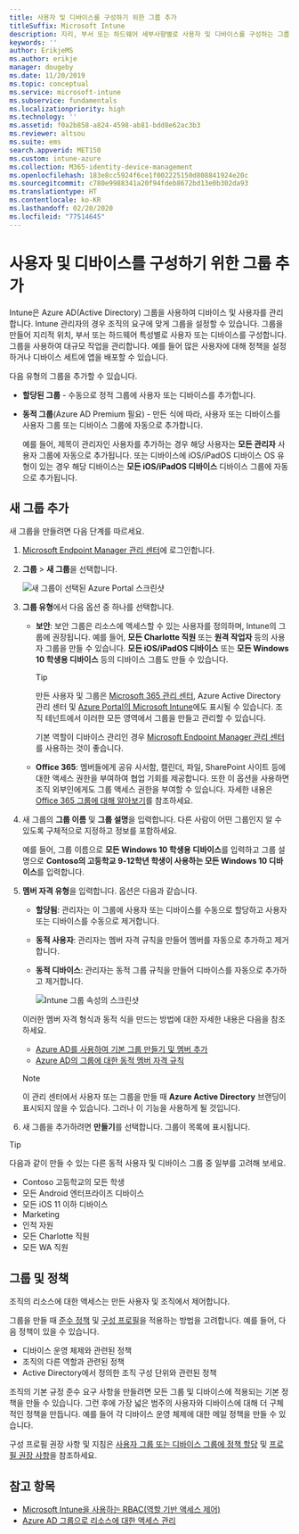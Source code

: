 ```yaml
---
title: 사용자 및 디바이스를 구성하기 위한 그룹 추가
titleSuffix: Microsoft Intune
description: 지리, 부서 또는 하드웨어 세부사항별로 사용자 및 디바이스를 구성하는 그룹을 추가합니다.
keywords: ''
author: ErikjeMS
ms.author: erikje
manager: dougeby
ms.date: 11/20/2019
ms.topic: conceptual
ms.service: microsoft-intune
ms.subservice: fundamentals
ms.localizationpriority: high
ms.technology: ''
ms.assetid: f0a2b858-a824-4598-ab81-bdd8e62ac3b3
ms.reviewer: altsou
ms.suite: ems
search.appverid: MET150
ms.custom: intune-azure
ms.collection: M365-identity-device-management
ms.openlocfilehash: 183e8cc5924f6ce1f002225150d808841924e20c
ms.sourcegitcommit: c780e9988341a20f94fdeb8672bd13e0b302da93
ms.translationtype: HT
ms.contentlocale: ko-KR
ms.lasthandoff: 02/20/2020
ms.locfileid: "77514645"
---
```

# <a name="add-groups-to-organize-users-and-devices"></a>사용자 및 디바이스를 구성하기 위한 그룹 추가

Intune은 Azure AD(Active Directory) 그룹을 사용하여 디바이스 및 사용자를 관리합니다. Intune 관리자의 경우 조직의 요구에 맞게 그룹을 설정할 수 있습니다. 그룹을 만들어 지리적 위치, 부서 또는 하드웨어 특성별로 사용자 또는 디바이스를 구성합니다. 그룹을 사용하여 대규모 작업을 관리합니다. 예를 들어 많은 사용자에 대해 정책을 설정하거나 디바이스 세트에 앱을 배포할 수 있습니다.

다음 유형의 그룹을 추가할 수 있습니다.

- **할당된 그룹** - 수동으로 정적 그룹에 사용자 또는 디바이스를 추가합니다. 
- **동적 그룹**(Azure AD Premium 필요) - 만든 식에 따라, 사용자 또는 디바이스를 사용자 그룹 또는 디바이스 그룹에 자동으로 추가합니다.

  예를 들어, 제목이 관리자인 사용자를 추가하는 경우 해당 사용자는 **모든 관리자** 사용자 그룹에 자동으로 추가됩니다. 또는 디바이스에 iOS/iPadOS 디바이스 OS 유형이 있는 경우 해당 디바이스는 **모든 iOS/iPadOS 디바이스** 디바이스 그룹에 자동으로 추가됩니다.

## <a name="add-a-new-group"></a>새 그룹 추가

새 그룹을 만들려면 다음 단계를 따르세요.

1. [Microsoft Endpoint Manager 관리 센터](https://go.microsoft.com/fwlink/?linkid=2109431)에 로그인합니다.
2. **그룹** > **새 그룹**을 선택합니다.

   ![새 그룹이 선택된 Azure Portal 스크린샷](./media/groups-add/groups-add-new.png)

3. **그룹 유형**에서 다음 옵션 중 하나를 선택합니다.

    - **보안**: 보안 그룹은 리소스에 액세스할 수 있는 사용자를 정의하며, Intune의 그룹에 권장됩니다. 예를 들어, **모든 Charlotte 직원** 또는 **원격 작업자** 등의 사용자 그룹을 만들 수 있습니다. **모든 iOS/iPadOS 디바이스** 또는 **모든 Windows 10 학생용 디바이스** 등의 디바이스 그룹도 만들 수 있습니다.

        > [!TIP]
        > 만든 사용자 및 그룹은 [Microsoft 365 관리 센터](https://admin.microsoft.com), Azure Active Directory 관리 센터 및 [Azure Portal의 Microsoft Intune](https://go.microsoft.com/fwlink/?linkid=2090973)에도 표시될 수 있습니다. 조직 테넌트에서 이러한 모든 영역에서 그룹을 만들고 관리할 수 있습니다.
        >
        > 기본 역할이 디바이스 관리인 경우 [Microsoft Endpoint Manager 관리 센터](https://go.microsoft.com/fwlink/?linkid=2109431)를 사용하는 것이 좋습니다.

    - **Office 365**: 멤버들에게 공유 사서함, 캘린더, 파일, SharePoint 사이트 등에 대한 액세스 권한을 부여하여 협업 기회를 제공합니다. 또한 이 옵션을 사용하면 조직 외부인에게도 그룹 액세스 권한을 부여할 수 있습니다. 자세한 내용은 [Office 365 그룹에 대해 알아보기](https://support.office.com/article/learn-about-office-365-groups-b565caa1-5c40-40ef-9915-60fdb2d97fa2)를 참조하세요.

4. 새 그룹의 **그룹 이름** 및 **그룹 설명**을 입력합니다. 다른 사람이 어떤 그룹인지 알 수 있도록 구체적으로 지정하고 정보를 포함하세요.

    예를 들어, 그룹 이름으로 **모든 Windows 10 학생용 디바이스**를 입력하고 그룹 설명으로 **Contoso의 고등학교 9-12학년 학생이 사용하는 모든 Windows 10 디바이스**를 입력합니다.

5. **멤버 자격 유형**을 입력합니다. 옵션은 다음과 같습니다.

    - **할당됨**: 관리자는 이 그룹에 사용자 또는 디바이스를 수동으로 할당하고 사용자 또는 디바이스를 수동으로 제거합니다.
    - **동적 사용자**: 관리자는 멤버 자격 규칙을 만들어 멤버를 자동으로 추가하고 제거합니다.
    - **동적 디바이스**: 관리자는 동적 그룹 규칙을 만들어 디바이스를 자동으로 추가하고 제거합니다.

        ![Intune 그룹 속성의 스크린샷](./media/groups-add/groups-add-properties.png)

    이러한 멤버 자격 형식과 동적 식을 만드는 방법에 대한 자세한 내용은 다음을 참조하세요.

    - [Azure AD를 사용하여 기본 그룹 만들기 및 멤버 추가](https://docs.microsoft.com/azure/active-directory/fundamentals/active-directory-groups-create-azure-portal)
    - [Azure AD의 그룹에 대한 동적 멤버 자격 규칙](https://docs.microsoft.com/azure/active-directory/users-groups-roles/groups-dynamic-membership)

    > [!NOTE]
    > 이 관리 센터에서 사용자 또는 그룹을 만들 때 **Azure Active Directory** 브랜딩이 표시되지 않을 수 있습니다. 그러나 이 기능을 사용하게 될 것입니다.

6. 새 그룹을 추가하려면 **만들기**를 선택합니다. 그룹이 목록에 표시됩니다.

> [!TIP]
> 다음과 같이 만들 수 있는 다른 동적 사용자 및 디바이스 그룹 중 일부를 고려해 보세요.
>
> - Contoso 고등학교의 모든 학생
> - 모든 Android 엔터프라이즈 디바이스
> - 모든 iOS 11 이하 디바이스
> - Marketing
> - 인적 자원
> - 모든 Charlotte 직원
> - 모든 WA 직원

## <a name="groups-and-policies"></a>그룹 및 정책

조직의 리소스에 대한 액세스는 만든 사용자 및 조직에서 제어합니다.

그룹을 만들 때 [준수 정책](../protect/device-compliance-get-started.md) 및 [구성 프로필](../configuration/device-profiles.md)을 적용하는 방법을 고려합니다. 예를 들어, 다음 정책이 있을 수 있습니다.

- 디바이스 운영 체제와 관련된 정책
- 조직의 다른 역할과 관련된 정책
- Active Directory에서 정의한 조직 구성 단위와 관련된 정책

조직의 기본 규정 준수 요구 사항을 만들려면 모든 그룹 및 디바이스에 적용되는 기본 정책을 만들 수 있습니다. 그런 후에 가장 넓은 범주의 사용자와 디바이스에 대해 더 구체적인 정책을 만듭니다. 예를 들어 각 디바이스 운영 체제에 대한 메일 정책을 만들 수 있습니다.

구성 프로필 권장 사항 및 지침은 [사용자 그룹 또는 디바이스 그룹에 정책 할당](../configuration/device-profile-assign.md#user-groups-vs-device-groups) 및 [프로필 권장 사항](../configuration/device-profile-create.md#recommendations)을 참조하세요.

## <a name="see-also"></a>참고 항목

- [Microsoft Intune을 사용하는 RBAC(역할 기반 액세스 제어)](role-based-access-control.md)
- [Azure AD 그룹으로 리소스에 대한 액세스 관리](https://docs.microsoft.com/azure/active-directory/active-directory-manage-groups)
